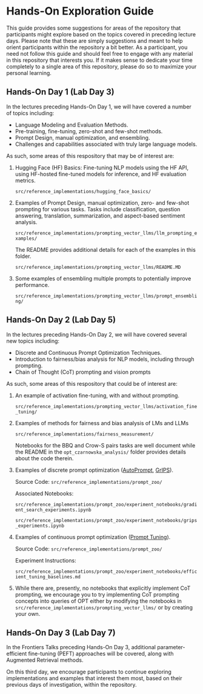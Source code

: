 # Hands-On Exploration Guide

This guide provides some suggestions for areas of the repository that participants might explore based on the topics covered in preceding lecture days. Please note that these are simply suggestions and meant to help orient participants within the repository a bit better. As a participant, you need not follow this guide and should feel free to engage with any material in this repository that interests you. If it makes sense to dedicate your time completely to a single area of this repository, please do so to maximize your personal learning.

## Hands-On Day 1 (Lab Day 3)

In the lectures preceding Hands-On Day 1, we will have covered a number of topics including:

* Language Modeling and Evaluation Methods.
* Pre-training, fine-tuning, zero-shot and few-shot methods.
* Prompt Design, manual optimization, and ensembling.
* Challenges and capabilities associated with truly large language models.

As such, some areas of this respository that may be of interest are:

1. Hugging Face (HF) Basics: Fine-tuning NLP models using the HF API, using HF-hosted fine-tuned models for inference, and HF evaluation metrics.

    `src/reference_implementations/hugging_face_basics/`

2. Examples of Prompt Design, manual optimization, zero- and few-shot prompting for various tasks. Tasks include classification, question answering, translation, summarization, and aspect-based sentiment analysis.

    `src/reference_implementations/prompting_vector_llms/llm_prompting_examples/`

    The README provides additional details for each of the examples in this folder.

    `src/reference_implementations/prompting_vector_llms/README.MD`

3. Some examples of ensembling multiple prompts to potentially improve performance.

    `src/reference_implementations/prompting_vector_llms/prompt_ensembling/`

## Hands-On Day 2 (Lab Day 5)

In the lectures preceding Hands-On Day 2, we will have covered several new topics including:

* Discrete and Continuous Prompt Optimization Techniques.
* Introduction to fairness/bias analysis for NLP models, including through prompting.
* Chain of Thought (CoT) prompting and vision prompts

As such, some areas of this respository that could be of interest are:

1. An example of activation fine-tuning, with and without prompting.

    `src/reference_implementations/prompting_vector_llms/activation_fine_tuning/`

2. Examples of methods for fairness and bias analysis of LMs and LLMs

    `src/reference_implementations/fairness_measurement/`

    Notebooks for the BBQ and Crow-S pairs tasks are well document while the README in the `opt_czarnowska_analysis/` folder provides details about the code therein.

3. Examples of discrete prompt optimization ([AutoPrompt](https://arxiv.org/pdf/2010.15980.pdf), [GrIPS](https://arxiv.org/abs/2203.07281)).

    Source Code: `src/reference_implementations/prompt_zoo/`

    Associated Notebooks:

    `src/reference_implementations/prompt_zoo/experiment_notebooks/gradient_search_experiments.ipynb`

    `src/reference_implementations/prompt_zoo/experiment_notebooks/grips_experiments.ipynb`

4. Examples of continuous prompt optimization ([Prompt Tuning](https://aclanthology.org/2021.emnlp-main.243.pdf)).

    Source Code: `src/reference_implementations/prompt_zoo/`

    Experiment Instructions:

    `src/reference_implementations/prompt_zoo/experiment_notebooks/efficient_tuning_baselines.md`

5. While there are, presently, no notebooks that explicitly implement CoT prompting, we encourage you to try implementing CoT prompting concepts into queries of OPT either by modifying the notebooks in `src/reference_implementations/prompting_vector_llms/` or by creating your own.

## Hands-On Day 3 (Lab Day 7)

In the Frontiers Talks preceding Hands-On Day 3, additional parameter-efficient fine-tuning (PEFT) approaches will be covered, along with Augmented Retrieval methods.

On this third day, we encourage participants to continue exploring implementations and examples that interest them most, based on their previous days of investigation, within the repository.
